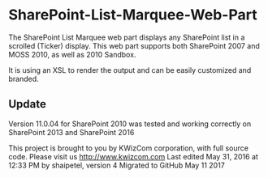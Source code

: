 # SharePoint-List-Marquee-Web-Part

The SharePoint List Marquee web part displays any SharePoint list in a scrolled (Ticker) display.
This web part supports both SharePoint 2007 and MOSS 2010, as well as 2010 Sandbox.

It is using an XSL to render the output and can be easily customized and branded.

## Update
Version 11.0.04 for SharePoint 2010 was tested and working correctly on SharePoint 2013 and SharePoint 2016

This project is brought to you by KWizCom corporation, with full source code.
Please visit us http://www.kwizcom.com
Last edited May 31, 2016 at 12:33 PM by shaipetel, version 4
Migrated to GitHub May 11 2017
